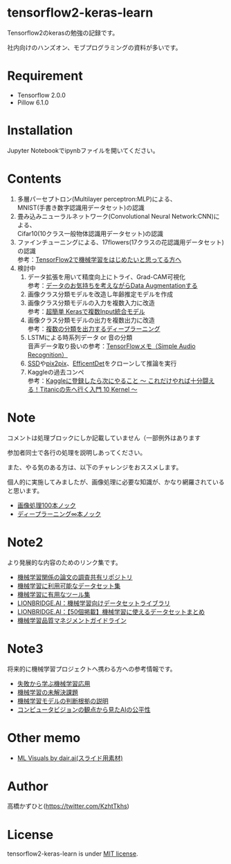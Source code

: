 # tensorflow2-keras-learn
 Tensorflow2のkerasの勉強の記録です。
 
 社内向けのハンズオン、モブプログラミングの資料が多いです。

# Requirement
 
* Tensorflow 2.0.0
* Pillow 6.1.0
 
# Installation
 
Jupyter Notebookでipynbファイルを開いてください。

# Contents

1. 多層パーセプトロン(Multilayer perceptron:MLP)による、<br>MNIST(手書き数字認識用データセット)の認識
1. 畳み込みニューラルネットワーク(Convolutional Neural Network:CNN)による、<br>Cifar10(10クラス一般物体認識用データセット)の認識
1. ファインチューニングによる、17flowers(17クラスの花認識用データセット)の認識<br>参考：[TensorFlow2で機械学習をはじめたいと思ってる方へ](https://qiita.com/tatsuya11bbs/items/7d7a2c920730ae0c592a)
1. 検討中
    1. データ拡張を用いて精度向上にトライ、Grad-CAM可視化<br>参考：[データのお気持ちを考えながらData Augmentationする](https://blog.shikoan.com/manual-augmentation/)
    1. 画像クラス分類モデルを改造し年齢推定モデルを作成
    1. 画像クラス分類モデルの入力を複数入力に改造<br>参考：[超簡単 Kerasで複数Input統合モデル](https://qiita.com/FukuharaYohei/items/58cfbce0ed81833a2da1)
    1. 画像クラス分類モデルの出力を複数出力に改造<br>参考：[複数の分類を出力するディープラーニング](https://qiita.com/cvusk/items/1439c1c6dde160c48d13)
    1. LSTMによる時系列データ or 音の分類<br>音声データ取り扱いの参考：[TensorFlowメモ（Simple Audio Recognition）](https://work-in-progress.hatenablog.com/entry/2020/02/08/111004)
    1. [SSD](https://github.com/calmisential/TensorFlow2.0_SSD)や[pix2pix](https://www.tensorflow.org/tutorials/generative/pix2pix)、[EfficentDet](https://github.com/Guillem96/efficientdet-tf)をクローンして推論を実行
    1. Kaggleの過去コンペ<br>参考：[Kaggleに登録したら次にやること ～ これだけやれば十分闘える！Titanicの先へ行く入門 10 Kernel ～](https://qiita.com/upura/items/3c10ff6fed4e7c3d70f0)
    

# Note

コメントは処理ブロックにしか記載していません（一部例外はあります

参加者同士で各行の処理を説明しあってください。

また、やる気のある方は、以下のチャレンジをおススメします。

個人的に実施してみましたが、画像処理に必要な知識が、かなり網羅されていると思います。

* [画像処理100本ノック](https://github.com/yoyoyo-yo/Gasyori100knock)
* [ディープラーニング∞本ノック](https://github.com/yoyoyo-yo/DeepLearningMugenKnock)

# Note2
より発展的な内容のためのリンク集です。

* [機械学習関係の論文の調査共有リポジトリ](https://github.com/arXivTimes/arXivTimes)
* [機械学習に利用可能なデータセット集](https://github.com/arXivTimes/arXivTimes/tree/master/datasets)
* [機械学習に有用なツール集](https://github.com/arXivTimes/arXivTimes/tree/master/tools)
* [LIONBRIDGE.AI：機械学習向けデータセットライブラリ](https://lionbridge.ai/ja/datasets/library/)
* [LIONBRIDGE.AI：【50個掲載】機械学習に使えるデータセットまとめ](https://lionbridge.ai/ja/datasets/the-50-best-free-datasets-for-machine-learning/)
* [機械学習品質マネジメントガイドライン](https://www.cpsec.aist.go.jp/achievements/aiqm/)

# Note3
将来的に機械学習プロジェクトへ携わる方への参考情報です。

* [失敗から学ぶ機械学習応用](https://www.slideshare.net/HiroyukiMasuda1/ss-181844477)
* [機械学習の未解決課題](https://www.slideshare.net/HiroyukiMasuda1/unsolved-machine-learning-problems-196997933)
* [機械学習モデルの判断根拠の説明](https://www.slideshare.net/SatoshiHara3/ver2-225753735)
* [コンピュータビジョンの観点から見たAIの公平性](https://www.slideshare.net/cvpaperchallenge/ai-229094219)


# Other memo
* [ML Visuals by dair.ai(スライド用素材)](https://docs.google.com/presentation/d/11mR1nkIR9fbHegFkcFq8z9oDQ5sjv8E3JJp1LfLGKuk/edit#slide=id.p)
 
# Author
高橋かずひと(https://twitter.com/KzhtTkhs)
 
# License 
tensorflow2-keras-learn is under [MIT license](https://en.wikipedia.org/wiki/MIT_License).
